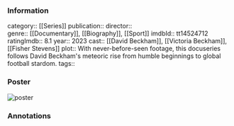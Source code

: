 ### Information
category:: [[Series]]
publication:: 
director::  
genre:: [[Documentary]], [[Biography]], [[Sport]]
imdbId:: tt14524712
ratingImdb:: 8.1
year:: 2023
cast:: [[David Beckham]], [[Victoria Beckham]], [[Fisher Stevens]]
plot:: With never-before-seen footage, this docuseries follows David Beckham's meteoric rise from humble beginnings to global football stardom.
tags::


### Poster
![poster](https://m.media-amazon.com/images/M/MV5BYTQzNDBjMzAtNTU0MS00YmU0LTg5ZjYtNjdhYWZhOTM0M2JkXkEyXkFqcGdeQXVyMzQyMDgzOTU@._V1_SX300.jpg)


### Annotations
